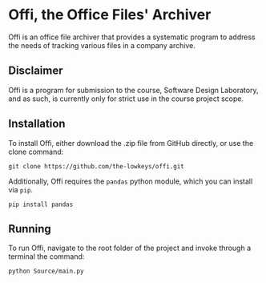# Offi, the Office Files' Archiver

Offi is an office file archiver that provides a systematic program to address the needs of tracking various files in a company archive.

## Disclaimer

Offi is a program for submission to the course, Software Design Laboratory, and as such, is currently only for strict use in the course project scope.

## Installation

To install Offi, either download the .zip file from GitHub directly, or use the clone command:

```git clone https://github.com/the-lowkeys/offi.git```

Additionally, Offi requires the `pandas` python module, which you can install via `pip`.

```pip install pandas```

## Running

To run Offi, navigate to the root folder of the project and invoke through a terminal the command:

```python Source/main.py```